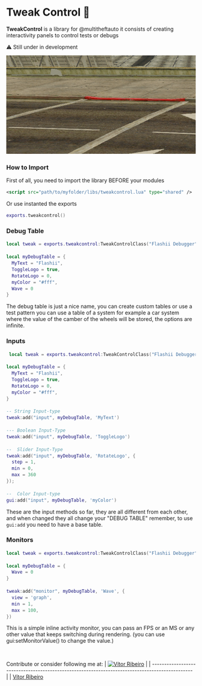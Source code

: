 # Tweak Control 🐛
<b>TweakControl</b> is a library for @multitheftauto it consists of creating interactivity panels to control tests or debugs <br>

:warning: Still under in development

<img src="public/init.gif" />


### How to Import
First of all, you need to import the library BEFORE your modules
```xml
<script src="path/to/myfolder/libs/tweakcontrol.lua" type="shared" />
```
Or use instanted the exports
```lua
exports.tweakcontrol()
```

### Debug Table
```lua
local tweak = exports.tweakcontrol:TweakControlClass("Flashii Debugger")

local myDebugTable = {
  MyText = "Flashii",
  ToggleLogo = true,
  RotateLogo = 0,
  myColor = "#fff",
  Wave = 0
}
```
The debug table is just a nice name, you can create custom tables or use a test pattern you can use a table of a system for example a car system where the value of the camber of the wheels will be stored, the options are infinite.

### Inputs
```lua
 local tweak = exports.tweakcontrol:TweakControlClass("Flashii Debugger")

local myDebugTable = {
  MyText = "Flashii",
  ToggleLogo = true,
  RotateLogo = 0,
  myColor = "#fff",
}

-- String Input-type
tweak:add("input", myDebugTable, 'MyText')

--- Boolean Input-Type
tweak:add("input", myDebugTable, 'ToggleLogo')

--  Slider Input-Type
tweak:add("input", myDebugTable, 'RotateLogo', {
  step = 1,
  min = 0,
  max = 360
});

--  Color Input-type
gui:add("input", myDebugTable, 'myColor')
```
These are the input methods so far, they are all different from each other, and when changed they all change your "DEBUG TABLE" remember, to use ``gui:add`` you need to have a base table.


### Monitors
```lua
local tweak = exports.tweakcontrol:TweakControlClass("Flashii Debugger")

local myDebugTable = {
  Wave = 0
}
  
tweak:add("monitor", myDebugTable, 'Wave', {
  view = 'graph',
  min = 1,
  max = 100,
})
```
This is a simple inline activity monitor, you can pass an FPS or an MS or any other value that keeps switching during rendering. (you can use gui:setMonitorValue() to change the value.)

<br>

Contribute or consider following me at:
| [![Vítor Ribeiro](https://github.com/flashiie.png?size=100)](https://github.com/flashiie) |
| ----------------------------------------------------------------------------------------------- |
| [Vítor Ribeiro](https://github.com/flashiie)     
